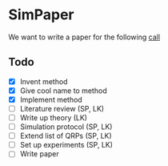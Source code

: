 # SimPaper

We want to write a paper for the following [call](https://onlinelibrary.wiley.com/page/journal/15214036/homepage/call_for_papers.html#neutralcomparisonstudies)

## Todo

- [x] Invent method
- [x] Give cool name to method
- [x] Implement method
- [ ] Literature review (SP, LK)
- [ ] Write up theory (LK)
- [ ] Simulation protocol (SP, LK)
- [ ] Extend list of QRPs (SP, LK)
- [ ] Set up experiments (SP, LK)
- [ ] Write paper
